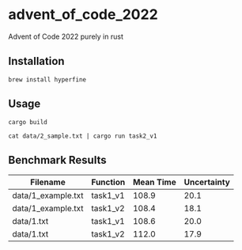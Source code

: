 # advent_of_code_2022
Advent of Code 2022 purely in rust


## Installation

```shell
brew install hyperfine
```

## Usage

```shell
cargo build
```

```shell
cat data/2_sample.txt | cargo run task2_v1 
```

## Benchmark Results

| Filename | Function | Mean Time | Uncertainty |
|----------|----------|-----------|-------------|
| data/1_example.txt | task1_v1 | 108.9 | 20.1 |
| data/1_example.txt | task1_v2 | 108.4 | 18.1 |
| data/1.txt | task1_v1 | 108.6 | 20.0 |
| data/1.txt | task1_v2 | 112.0 | 17.9 |